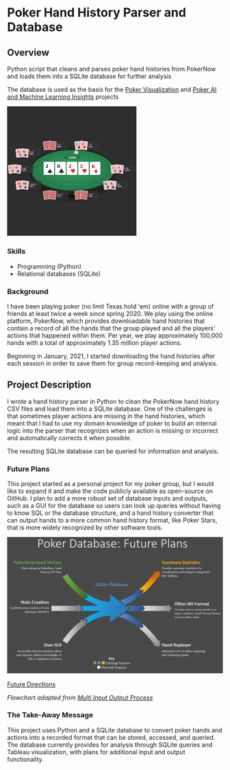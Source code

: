 <link href="lightbox/dist/js/lightbox-plus-jquery.js" rel="stylesheet" />

# Poker Hand History Parser and Database

## Overview

Python script that cleans and parses poker hand histories from PokerNow and loads them into a SQLite database for further analysis

The database is used as the basis for the [Poker Visualization](visualization) and [Poker AI and Machine Learning Insights](ai) projects

<img src="images/poker.png" alt="Poker screenshot" width="60%">

### Skills
- Programming (Python)
- Relational databases (SQLite)

### Background

I have been playing poker (no limit Texas hold 'em) online with a group of friends at least twice a week since spring 2020. We play using the online platform, PokerNow, which provides downloadable hand histories that contain a record of all the hands that the group played and all the players' actions that happened within them. Per year, we play approximately 100,000 hands with a total of approximately 1.35 million player actions.

Beginning in January, 2021, I started downloading the hand histories after each session in order to save them for group record-keeping and analysis.

## Project Description

I wrote a hand history parser in Python to clean the PokerNow hand history CSV files and load them into a SQLite database. One of the challenges is that sometimes player actions are missing in the hand histories, which meant that I had to use my domain knowledge of poker to build an internal logic into the parser that recognizes when an action is missing or incorrect and automatically corrects it when possible.

The resulting SQLite database can be queried for information and analysis.

### Future Plans

This project started as a personal project for my poker group, but I would like to expand it and make the code publicly available as open-source on GitHub. I plan to add a more robust set of database inputs and outputs, such as a GUI for the database so users can look up queries without having to know SQL or the database structure, and a hand history converter that can output hands to a more common hand history format, like Poker Stars, that is more widely recognized by other software tools.

<a href="images/database-flowchart.jpg"><img src="images/database-flowchart.jpg" alt="Poker database flowchart: future directions"></a>

<a href="images/database-flowchart.jpg" data-lightbox="database-flowchart" data-title="Poker database flowchart: future directions">Future Directions</a>

*Flowchart adapted from [Multi Input Output Process](https://poweredtemplate.com/multi-input-output-process-80158/)*

### The Take-Away Message

This project uses Python and a SQLite database to convert poker hands and actions into a recorded format that can be stored, accessed, and queried. The database currently provides for analysis through SQLite queries and Tableau visualization, with plans for additional input and output functionality.

<script src="lightbox/dist/js/lightbox-plus-jquery.js"></script>
